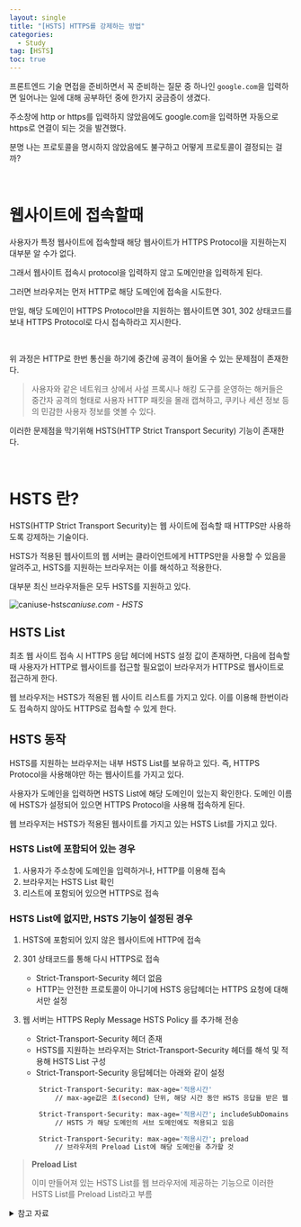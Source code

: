 ```yaml
---
layout: single
title: "[HSTS] HTTPS를 강제하는 방법"
categories:
  - Study
tag: [HSTS]
toc: true
---
```


프론트엔드 기술 면접을 준비하면서 꼭 준비하는 질문 중 하나인 `google.com`을 입력하면 일어나는 일에 대해 공부하던 중에 한가지 궁금증이 생겼다.

주소창에 http or https를 입력하지 않았음에도 google.com을 입력하면 자동으로 https로 연결이 되는 것을 발견했다.

분명 나는 프로토콜을 명시하지 않았음에도 불구하고 어떻게 프로토콜이 결정되는 걸까?

<br/>

# 웹사이트에 접속할때

사용자가 특정 웹사이트에 접속할때 해당 웹사이트가 HTTPS Protocol을 지원하는지 대부분 알 수가 없다.

그래서 웹사이트 접속시 protocol을 입력하지 않고 도메인만을 입력하게 된다.

그러면 브라우저는 먼저 HTTP로 해당 도메인에 접속을 시도한다.

만일, 해당 도메인이 HTTPS Protocol만을 지원하는 웹사이트면 301, 302 상태코드를 보내 HTTPS Protocol로 다시 접속하라고 지시한다.

<br/>

위 과정은 HTTP로 한번 통신을 하기에 중간에 공격이 들어올 수 있는 문제점이 존재한다.

> 사용자와 같은 네트워크 상에서 사설 프록시나 해킹 도구를 운영하는 해커들은 중간자 공격의 형태로 사용자 HTTP 패킷을 몰래 캡쳐하고, 쿠키나 세션 정보 등의 민감한 사용자 정보를 엿볼 수 있다.

이러한 문제점을 막기위해 HSTS(HTTP Strict Transport Security) 기능이 존재한다.

<br/>

# HSTS 란?

HSTS(HTTP Strict Transport Security)는 웹 사이트에 접속할 때 HTTPS만 사용하도록 강제하는 기술이다.

HSTS가 적용된 웹사이트의 웹 서버는 클라이언트에게 HTTPS만을 사용할 수 있음을 알려주고, HSTS를 지원하는 브라우저는 이를 해석하고 적용한다.

대부분 최신 브라우저들은 모두 HSTS를 지원하고 있다.

![caniuse-hsts](https://github.com/han0224/study-socket.io/assets/70616579/d7d3dd70-a3e1-4986-b78d-e6d8e4809c9d)*caniuse.com - HSTS*

## HSTS List

최초 웹 사이트 접속 시 HTTPS 응답 헤더에 HSTS 설정 값이 존재하면, 다음에 접속할 때 사용자가 HTTP로 웹사이트를 접근할 필요없이 브라우저가 HTTPS로 웹사이트로 접근하게 한다.

웹 브라우저는 HSTS가 적용된 웹 사이트 리스트를 가지고 있다. 이를 이용해 한번이라도 접속하지 않아도 HTTPS로 접속할 수 있게 한다.


## HSTS 동작

HSTS를 지원하는 브라우저는 내부 HSTS List를 보유하고 있다. 즉, HTTPS Protocol을 사용해야만 하는 웹사이트를 가지고 있다.

사용자가 도메인을 입력하면 HSTS List에 해당 도메인이 있는지 확인한다. 도메인 이름에 HSTS가 설정되어 있으면 HTTPS Protocol을 사용해 접속하게 된다.

웹 브라우저는 HSTS가 적용된 웹사이트를 가지고 있는 HSTS List를 가지고 있다. 


### HSTS List에 포함되어 있는 경우

1. 사용자가 주소창에 도메인을 입력하거나, HTTP를 이용해 접속
2. 브라우저는 HSTS List 확인
3. 리스트에 포함되어 있으면 HTTPS로 접속

### HSTS List에 없지만, HSTS 기능이 설정된 경우

1. HSTS에 포함되어 있지 않은 웹사이트에 HTTP에 접속
2. 301 상태코드를 통해 다시 HTTPS로 접속
   - Strict-Transport-Security 헤더 없음
   - HTTP는 안전한 프로토콜이 아니기에 HSTS 응답헤더는 HTTPS 요청에 대해서만 설정
3. 웹 서버는 HTTPS Reply Message HSTS Policy 를 추가해 전송
   - Strict-Transport-Security 헤더 존재
   - HSTS를 지원하는 브라우저는 Strict-Transport-Security 헤더를 해석 및 적용해 HSTS List 구성
   - Strict-Transport-Security 응답헤더는 아래와 같이 설정

    ```bash
        Strict-Transport-Security: max-age='적용시간'
            // max-age값은 초(second) 단위, 해당 시간 동안 HSTS 응답을 받은 웹 사이트에 대해 HTTPS접속만을 허용

        Strict-Transport-Security: max-age='적용시간'; includeSubDomains
            // HSTS 가 해당 도메인의 서브 도메인에도 적용되고 있음

        Strict-Transport-Security: max-age='적용시간'; preload
            // 브라우저의 Preload List에 해당 도메인을 추가할 것
    ```

> **Preload List**
> 
> 이미 만들어져 있는 HSTS List를 웹 브라우저에 제공하는 기능으로 이러한 HSTS List를 Preload List라고 부름




<details>
<summary>참고 자료</summary>
<div markdown="1">
- [HSTS(HTTP Strict Transport Security)로 HTTPS 강제하기](https://euijin.hashnode.dev/hstshttp-strict-transport-security-https)
- [HTTPS를 강제하는 HSTS 사용하기](https://brunch.co.kr/@sangjinkang/40)
- [HSTS(HTTP Strict Transport Security) 기능](https://m.blog.naver.com/PostView.naver?isHttpsRedirect=true&blogId=aepkoreanet&logNo=221575708943)
- [안전한 웹을 위해 HTTPS 이해하기: ②HTTPS를 강제하는 HSTS 기술](https://yozm.wishket.com/magazine/detail/1862/)
</div>
</details>